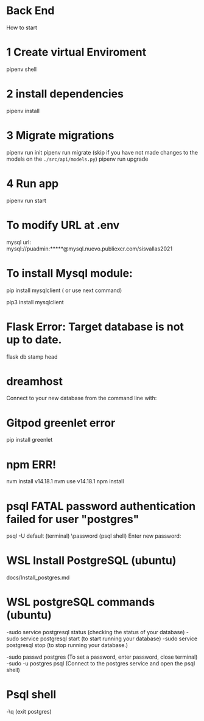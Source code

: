 # Back End

How to start

# 1 Create virtual Enviroment
pipenv shell

# 2 install dependencies 
pipenv install

# 3 Migrate migrations 
pipenv run init
pipenv run migrate   (skip if you have not made changes to the models on the `./src/api/models.py`)
pipenv run upgrade

# 4 Run app
pipenv run start


# To modify URL at .env
mysql url: mysql://puadmin:*****@mysql.nuevo.publiexcr.com/sisvallas2021

# To install Mysql module: 
 pip install mysqlclient ( or use next command)

 pip3 install mysqlclient

# Flask Error: Target database is not up to date.
flask db stamp head

# dreamhost
 Connect to your new database from the command line with:
 
# Gitpod greenlet error
pip install greenlet

# npm ERR!
nvm install v14.18.1 
nvm use v14.18.1
npm install

# psql FATAL password authentication failed for user "postgres" 
psql -U default (terminal)
\password  (psql shell)
Enter new password:

# WSL Install PostgreSQL  (ubuntu)
docs/Install_postgres.md

# WSL postgreSQL commands (ubuntu)
-sudo service postgresql status (checking the status of your database)
-sudo service postgresql start (to start running your database)
-sudo service postgresql stop (to stop running your database.)

-sudo passwd postgres (To set a password, enter password, close terminal)
-sudo -u postgres psql (Connect to the postgres service and open the psql shell)

# Psql shell
-\q (exit postgres)